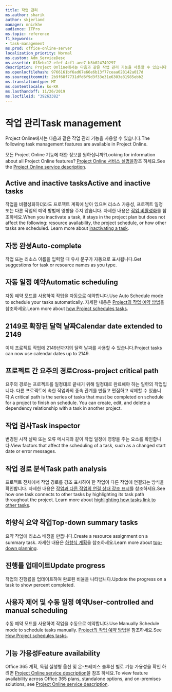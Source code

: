 ```yaml
---
title: 작업 관리
ms.author: sharik
author: skjerland
manager: mnirkhe
audience: ITPro
ms.topic: reference
f1_keywords:
- task-management
ms.prod: office-online-server
localization_priority: Normal
ms.custom: Adm_ServiceDesc
ms.assetid: 018ebc12-efef-4cf1-aee7-b3b024749297
description: Project Online에서는 다음과 같은 작업 관리 기능을 사용할 수 있습니다.
ms.openlocfilehash: 9766161bf6ad67e66e6b13f77ceaa628142a017d
ms.sourcegitcommit: 2b9f68f7731dfd6f9d3f33e31e6303e81985ebb2
ms.translationtype: MT
ms.contentlocale: ko-KR
ms.lasthandoff: 11/26/2019
ms.locfileid: "39263382"
---
```

# <a name="task-management"></a><span data-ttu-id="cd716-103">작업 관리</span><span class="sxs-lookup"><span data-stu-id="cd716-103">Task management</span></span>

<span data-ttu-id="cd716-104">Project Online에서는 다음과 같은 작업 관리 기능을 사용할 수 있습니다.</span><span class="sxs-lookup"><span data-stu-id="cd716-104">The following task management features are available in Project Online.</span></span>
  
<span data-ttu-id="cd716-105">모든 Project Online 기능에 대한 정보를 원하십니까?</span><span class="sxs-lookup"><span data-stu-id="cd716-105">Looking for information about all Project Online features?</span></span> <span data-ttu-id="cd716-106">[Project Online 서비스 설명을](project-online-service-description.md)참조 하세요.</span><span class="sxs-lookup"><span data-stu-id="cd716-106">See the [Project Online service description](project-online-service-description.md).</span></span>
  
## <a name="active-and-inactive-tasks"></a><span data-ttu-id="cd716-107">Active and inactive tasks</span><span class="sxs-lookup"><span data-stu-id="cd716-107">Active and inactive tasks</span></span>

<span data-ttu-id="cd716-p102">작업을 비활성화하더라도 프로젝트 계획에 남아 있으며 리소스 가용성, 프로젝트 일정 또는 다른 작업의 예약 방법에 영향을 주지 않습니다. 자세한 내용은 [작업 비활성화](https://go.microsoft.com/fwlink/p/?LinkId=271335)를 참조하세요.</span><span class="sxs-lookup"><span data-stu-id="cd716-p102">When you inactivate a task, it stays in the project plan but does not affect the following: resource availability, the project schedule, or how other tasks are scheduled. Learn more about [inactivating a task](https://go.microsoft.com/fwlink/p/?LinkId=271335).</span></span>
  
## <a name="auto-complete"></a><span data-ttu-id="cd716-110">자동 완성</span><span class="sxs-lookup"><span data-stu-id="cd716-110">Auto-complete</span></span>

<span data-ttu-id="cd716-111">작업 또는 리소스 이름을 입력할 때 유사 문구가 자동으로 표시됩니다.</span><span class="sxs-lookup"><span data-stu-id="cd716-111">Get suggestions for task or resource names as you type.</span></span> 
  
## <a name="automatic-scheduling"></a><span data-ttu-id="cd716-112">자동 일정 예약</span><span class="sxs-lookup"><span data-stu-id="cd716-112">Automatic scheduling</span></span>

<span data-ttu-id="cd716-113">자동 예약 모드를 사용하여 작업을 자동으로 예약합니다.</span><span class="sxs-lookup"><span data-stu-id="cd716-113">Use Auto Schedule mode to schedule your tasks automatically.</span></span> <span data-ttu-id="cd716-114">자세한 내용은 [Project의 작업 예약 방법](https://go.microsoft.com/fwlink/p/?LinkId=271331)을 참조하세요.</span><span class="sxs-lookup"><span data-stu-id="cd716-114">Learn more about [how Project schedules tasks](https://go.microsoft.com/fwlink/p/?LinkId=271331).</span></span> 
  
## <a name="calendar-date-extended-to-2149"></a><span data-ttu-id="cd716-115">2149로 확장된 달력 날짜</span><span class="sxs-lookup"><span data-stu-id="cd716-115">Calendar date extended to 2149</span></span>

<span data-ttu-id="cd716-116">이제 프로젝트 작업에 2149년까지의 달력 날짜를 사용할 수 있습니다.</span><span class="sxs-lookup"><span data-stu-id="cd716-116">Project tasks can now use calendar dates up to 2149.</span></span> 
  
## <a name="cross-project-critical-path"></a><span data-ttu-id="cd716-117">프로젝트 간 요주의 경로</span><span class="sxs-lookup"><span data-stu-id="cd716-117">Cross-project critical path</span></span>

<span data-ttu-id="cd716-p104">요주의 경로는 프로젝트를 일정대로 끝내기 위해 일정대로 완료해야 하는 일련의 작업입니다. 다른 프로젝트에 속한 작업과의 종속 관계를 만들고 편집하고 삭제할 수 있습니다.</span><span class="sxs-lookup"><span data-stu-id="cd716-p104">A critical path is the series of tasks that must be completed on schedule for a project to finish on schedule. You can create, edit, and delete a dependency relationship with a task in another project.</span></span> 
  
## <a name="task-inspector"></a><span data-ttu-id="cd716-120">작업 검사</span><span class="sxs-lookup"><span data-stu-id="cd716-120">Task inspector</span></span>

<span data-ttu-id="cd716-121">변경된 시작 날짜 또는 오류 메시지와 같이 작업 일정에 영향을 주는 요소를 확인합니다.</span><span class="sxs-lookup"><span data-stu-id="cd716-121">View factors that affect the scheduling of a task, such as a changed start date or error messages.</span></span>
  
## <a name="task-path-analysis"></a><span data-ttu-id="cd716-122">작업 경로 분석</span><span class="sxs-lookup"><span data-stu-id="cd716-122">Task path analysis</span></span>

<span data-ttu-id="cd716-p105">프로젝트 전체에서 작업 경로를 강조 표시하여 한 작업이 다른 작업에 연결되는 방식을 확인합니다. 자세한 내용은 [작업과 다른 작업의 연결 상태 강조 표시](https://go.microsoft.com/fwlink/p/?LinkId=271345)를 참조하세요.</span><span class="sxs-lookup"><span data-stu-id="cd716-p105">See how one task connects to other tasks by highlighting its task path throughout the project. Learn more about [highlighting how tasks link to other tasks](https://go.microsoft.com/fwlink/p/?LinkId=271345).</span></span>
  
## <a name="top-down-summary-tasks"></a><span data-ttu-id="cd716-125">하향식 요약 작업</span><span class="sxs-lookup"><span data-stu-id="cd716-125">Top-down summary tasks</span></span>

<span data-ttu-id="cd716-126">요약 작업에 리소스 배정을 만듭니다.</span><span class="sxs-lookup"><span data-stu-id="cd716-126">Create a resource assignment on a summary task.</span></span> <span data-ttu-id="cd716-127">자세한 내용은 [하향식 계획](https://go.microsoft.com/fwlink/p/?LinkId=271333)을 참조하세요.</span><span class="sxs-lookup"><span data-stu-id="cd716-127">Learn more about [top-down planning](https://go.microsoft.com/fwlink/p/?LinkId=271333).</span></span>
  
## <a name="update-progress"></a><span data-ttu-id="cd716-128">진행률 업데이트</span><span class="sxs-lookup"><span data-stu-id="cd716-128">Update progress</span></span>

<span data-ttu-id="cd716-129">작업의 진행률을 업데이트하여 완료된 비율을 나타냅니다.</span><span class="sxs-lookup"><span data-stu-id="cd716-129">Update the progress on a task to show percent completed.</span></span>
  
## <a name="user-controlled-and-manual-scheduling"></a><span data-ttu-id="cd716-130">사용자 제어 및 수동 일정 예약</span><span class="sxs-lookup"><span data-stu-id="cd716-130">User-controlled and manual scheduling</span></span>

<span data-ttu-id="cd716-131">수동 예약 모드를 사용하여 작업을 수동으로 예약합니다.</span><span class="sxs-lookup"><span data-stu-id="cd716-131">Use Manually Schedule mode to schedule tasks manually.</span></span> <span data-ttu-id="cd716-132">[Project의 작업 예약 방법](https://go.microsoft.com/fwlink/p/?LinkId=271331)을 참조하세요.</span><span class="sxs-lookup"><span data-stu-id="cd716-132">See [How Project schedules tasks](https://go.microsoft.com/fwlink/p/?LinkId=271331).</span></span>
  
## <a name="feature-availability"></a><span data-ttu-id="cd716-133">기능 가용성</span><span class="sxs-lookup"><span data-stu-id="cd716-133">Feature availability</span></span>

<span data-ttu-id="cd716-134">Office 365 계획, 독립 실행형 옵션 및 온-프레미스 솔루션 별로 기능 가용성을 확인 하려면 [Project Online service description](project-online-service-description.md)을 참조 하세요.</span><span class="sxs-lookup"><span data-stu-id="cd716-134">To view feature availability across Office 365 plans, standalone options, and on-premises solutions, see [Project Online service description](project-online-service-description.md).</span></span>
  